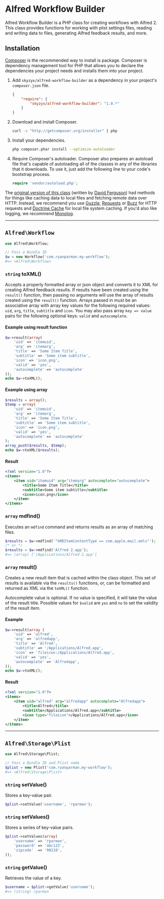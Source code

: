 # Alfred Workflow Builder

Alfred Workflow Builder is a PHP class for creating workflows with Alfred 2. This class provides functions for working
with plist settings files, reading and writing data to files, generating Alfred feedback results, and more.


## Installation

[Composer](composer) is the recommended way to install is package. Composer is dependency management tool for PHP that
allows you to declare the dependencies your project needs and installs them into your project.

1. Add `skyzyx/alfred-workflow-builder` as a dependency in your project's `composer.json` file.

	```json
	{
	    "require": {
	        "skyzyx/alfred-workflow-builder": "1.0.*"
	    }
	}
	```

2. Download and install Composer.

	```bash
	curl -s "http://getcomposer.org/installer" | php
	```

3. Install your dependencies.

	```bash
	php composer.phar install --optimize-autoloader
	```

4. Require Composer's autoloader.
Composer also prepares an autoload file that's capable of autoloading all of the classes in any of the libraries that
it downloads. To use it, just add the following line to your code's bootstrap process.

	```php
	require 'vendor/autoload.php';
	```

The [original version of this class](original-class) (written by [David Ferguson](dferg)) had methods for things like
caching data to local files and fetching remote data over HTTP. Instead, we recommend you use [Guzzle](guzzle),
[Requests](requests) or [Buzz](buzz) for HTTP requests and [Doctrine Cache][doctrine-cache] for local file system caching.
If you'd also like logging, we recommend [Monolog](monolog).

[buzz]: https://github.com/kriswallsmith/Buzz
[composer]: http://getcomposer.org
[dferg]: http://dferg.us
[doctrine-cache]: http://docs.doctrine-project.org/en/2.0.x/reference/caching.html
[guzzle]: http://guzzlephp.org
[monolog]: https://github.com/Seldaek/monolog
[original-class]: https://github.com/jdfwarrior/Workflows
[requests]: http://requests.ryanmccue.info

----

## `Alfred\Workflow`

```php
use Alfred\Workflow;

// Pass a Bundle ID
$w = new Workflow('com.ryanparman.my-workflow');
#=> <Alfred\Workflow>
```

### `string` toXML()
Accepts a properly formatted array or json object and converts it to XML for creating Alfred feedback results. If results
have been created using the `result()` function, then passing no arguments will use the array of results created using
the `result()` function. Arrays passed in must be an associative array with array key values for the following required
values: `uid`, `arg`, `title`, `subtitle` and `icon`. You may also pass array `key => value` pairs for the following
optional keys: `valid` and `autocomplete`.

#### Example using result function
```php
$w->result(array(
    'uid' => 'itemuid',
    'arg' => 'itemarg',
    'title' => 'Some Item Title',
    'subtitle' => 'Some item subtitle',
    'icon' => 'icon.png',
    'valid' => 'yes',
    'autocomplete' => 'autocomplete'
));
echo $w->toXML();
```

#### Example using array
```php
$results = array();
$temp = array(
    'uid' => 'itemuid',
    'arg' => 'itemarg',
    'title' => 'Some Item Title',
    'subtitle' => 'Some item subtitle',
    'icon' => 'icon.png',
    'valid' => 'yes',
    'autocomplete' => 'autocomplete'
);
array_push($results, $temp);
echo $w->toXML($results);
```

#### Result
```xml
<?xml version="1.0"?>
<items>
    <item uid="itemuid" arg="itemarg" autocomplete="autocomplete">
        <title>Some Item Title</title>
        <subtitle>Some item subtitle</subtitle>
        <icon>icon.png</icon>
    </item>
</items>
```

### `array` mdfind()
Executes an `mdfind` command and returns results as an array of matching files.

```php
$results = $w->mdfind('"kMDItemContentType == com.apple.mail.emlx"');
/* or */
$results = $w->mdfind('Alfred 2.app');
#=> (array) ['/Applications/Alfred 2.app']
```

### `array` result()
Creates a new result item that is cached within the class object. This set of results is available via the `results()`
functions, or, can be formatted and returned as XML via the `toXML()` function.

Autocomplete value is optional. If no value is specified, it will take the value of the result title. Possible values
for `$valid` are `yes` and `no` to set the validity of the result item.

#### Example
```php
$w->result(array (
    'uid' => 'alfred',
    'arg' => 'alfredapp',
    'title' => 'Alfred',
    'subtitle' => '/Applications/Alfred.app',
    'icon' => 'fileicon:/Applications/Alfred.app',
    'valid' => 'yes',
    'autocomplete' => 'Alfredapp',
));
echo $w->toXML();
```

#### Result
```xml
<?xml version="1.0"?>
<items>
    <item uid="alfred" arg="alfredapp" autocomplete="Alfredapp">
        <title>Alfred</title>
        <subtitle>/Applications/Alfred.app</subtitle>
        <icon type="fileicon">/Applications/Alfred.app</icon>
    </item>
</items>
```

----

## `Alfred\Storage\Plist`

```php
use Alfred\Storage\Plist;

// Pass a Bundle ID and Plist name
$plist = new Plist('com.ryanparman.my-workflow');
#=> <Alfred\Storage\Plist>
```

### `string` setValue()
Stores a key-value pair.

```php
$plist->setValue('username', 'rparman');
```

### `string` setValues()
Stores a series of key-value pairs.

```php
$plist->setValues(array(
    'username' => 'rparman',
    'password' => 'abc123',
    'zipcode'  => '90210',
));
```

### `string` getValue()
Retrieves the value of a key.

```php
$username = $plist->getValue('username');
#=> (string) rparman
```
